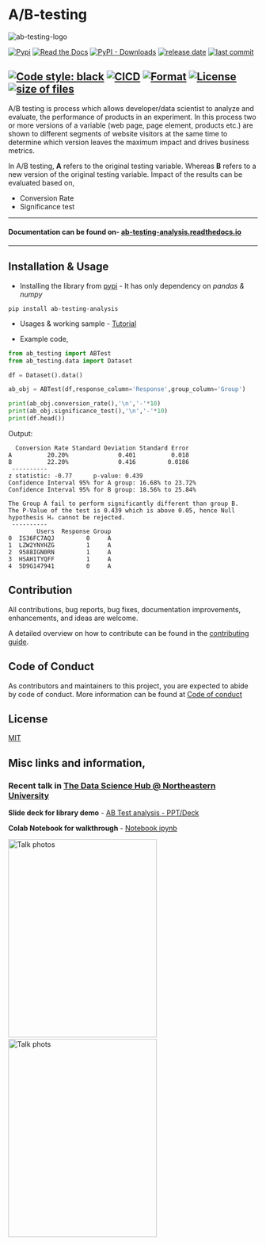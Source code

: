 # A/B-testing

![ab-testing-logo](https://raw.githubusercontent.com/mihir-workspace/ab-testing/main/assets/logo.png)

[![Pypi](https://img.shields.io/pypi/v/ab-testing-analysis?color=blue&logo=PyPI)](https://pypi.org/project/ab-testing-analysis/)
[![Read the Docs](https://img.shields.io/readthedocs/ab-testing-analysis?logo=Read%20the%20Docs&logoColor=blue)](https://ab-testing-analysis.readthedocs.io/en/latest/)
[![PyPI - Downloads](https://img.shields.io/pypi/dm/ab-testing-analysis?color=orange)](https://pypi.org/project/ab-testing-analysis/)
[![release date](https://img.shields.io/github/release-date/mihirdeo16/ab-testing?color=blueviolet&logo=GitHub)](https://github.com/mihirdeo16/ab-testing/releases)
[![last commit](https://img.shields.io/github/last-commit/mihirdeo16/ab-testing?logo=git)](https://github.com/mihirdeo16/ab-testing/commits/main)

[![Code style: black](https://img.shields.io/badge/code%20style-black-000000.svg)](https://github.com/psf/black)
[![CICD](https://img.shields.io/github/actions/workflow/status/mihirdeo16/ab-testing/.github/workflows/python-publish.yml?color=%232088FF&label=CICD&logo=GitHub%20Actions)](https://github.com/mihirdeo16/ab-testing/actions/workflows/python-publish.yml)
[![Format](https://img.shields.io/pypi/format/ab-testing-analysis)](https://github.com/mihirdeo16/ab-testing)
[![License](https://img.shields.io/pypi/l/ab-testing-analysis)](https://github.com/mihirdeo16/ab-testing/blob/main/LICENSE)
[![size of files](https://img.shields.io/github/repo-size/mihirdeo16/ab-testing)](https://github.com/mihirdeo16/ab-testing)
---

A/B testing is process which allows developer/data scientist to analyze and evaluate, the performance of products in an experiment. In this process two or more versions of a variable (web page, page element, products etc.) are shown to different segments of website visitors at the same time to determine which version leaves the maximum impact and drives business metrics.

In A/B testing, **A** refers to the original testing variable. Whereas **B** refers to a new version of the original testing variable. Impact of the results can be evaluated based on,
+ Conversion Rate
+ Significance test

----
#### Documentation can be found on- [ab-testing-analysis.readthedocs.io](https://ab-testing-analysis.readthedocs.io/en/latest/)
----

## Installation & Usage

+ Installing the library from [pypi](https://pypi.org/project/ab-testing-analysis/) - It has only dependency on *pandas & numpy*
```shell
pip install ab-testing-analysis
```
+ Usages & working sample - [Tutorial](https://colab.research.google.com/github/mihirdeo16/ab-testing/blob/main/docs/Tutorial.ipynb)

+ Example code, 

```python
from ab_testing import ABTest
from ab_testing.data import Dataset

df = Dataset().data()

ab_obj = ABTest(df,response_column='Response',group_column='Group')

print(ab_obj.conversion_rate(),'\n','-'*10)
print(ab_obj.significance_test(),'\n','-'*10)
print(df.head())
```
Output:
```shell
  Conversion Rate Standard Deviation Standard Error
A          20.20%              0.401          0.018
B          22.20%              0.416         0.0186 
 ----------
z statistic: -0.77      p-value: 0.439
Confidence Interval 95% for A group: 16.68% to 23.72%
Confidence Interval 95% for B group: 18.56% to 25.84%

The Group A fail to perform significantly different than group B.
The P-Value of the test is 0.439 which is above 0.05, hence Null hypothesis Hₒ cannot be rejected. 
 ----------
        Users  Response Group
0  IS36FC7AQJ         0     A
1  LZW2YNYHZG         1     A
2  9588IGN0RN         1     A
3  HSAH1TYQFF         1     A
4  5D9G147941         0     A

```
## Contribution
All contributions, bug reports, bug fixes, documentation improvements, enhancements, and ideas are welcome.

A detailed overview on how to contribute can be found in the [contributing guide](https://ab-testing-analysis.readthedocs.io/en/latest/Contribution.html).

## Code of Conduct
As contributors and maintainers to this project, you are expected to abide by code of conduct. More information can be found at [Code of conduct](https://ab-testing-analysis.readthedocs.io/en/latest/Code_of_conduct.html)

## License
[MIT ](https://ab-testing-analysis.readthedocs.io/en/latest/Licence.html)

## Misc links and information,
### Recent talk in [The Data Science Hub @ Northeastern University](https://www.linkedin.com/company/the-data-science-hub-northeastern-university/)

**Slide deck for library demo** - [AB Test analysis - PPT/Deck](https://docs.google.com/presentation/d/e/2PACX-1vS3N-IC5WDLFSMT9JdxMHTSy77Kg5YUb21UF2d1wJbhVXd7I0h2ysNx_k_xd-w2epGTxd_q6UBJlZM2/pub?start=true&loop=false&delayms=3000&slide=id.g35ed75ccf_0134)

**Colab Notebook for walkthrough** - [Notebook ipynb](https://colab.research.google.com/github/mihirdeo16/ab-testing/blob/main/docs/Tutorial.ipynb)

<img src="https://user-images.githubusercontent.com/58660351/198421057-14b6943d-4275-4f42-9491-535dcf649604.jpeg" alt="Talk photos" width="300" height="400"> &nbsp; &nbsp; &nbsp; &nbsp; <img src="https://user-images.githubusercontent.com/58660351/198421078-cca80263-0a11-441d-a826-5aec83208a11.jpeg" width="300" height="400" alt="Talk phots">



